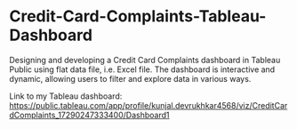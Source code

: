 # Credit-Card-Complaints-Tableau-Dashboard

Designing and developing a Credit Card Complaints dashboard in Tableau Public using flat data file, i.e. Excel file. 
The dashboard is interactive and dynamic, allowing users to filter and explore data in various ways. 

Link to my Tableau dashboard:
https://public.tableau.com/app/profile/kunjal.devrukhkar4568/viz/CreditCardComplaints_17290247333400/Dashboard1

